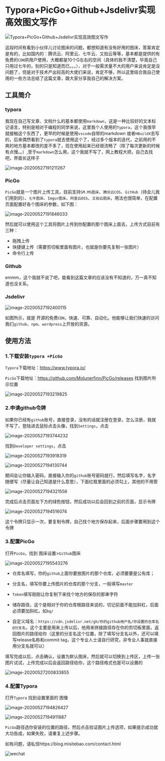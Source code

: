 # Typora+PicGo+Github+Jsdelivr实现高效图文写作

![Typora+PicGo+Github+Jsdelivr实现高效图文写作](https://cdn.jsdelivr.net/gh/misitebao/CDN@master/cover/003.png)

这段时间有看到小伙伴儿讨论图床的问题，都想知道有没有好用的图床，答案肯定是有的，比如国内的：腾讯云、阿里云、七牛云、又拍云等等，基本都是提供的有免费的`CDN`供用户使用，大概都是10个G左右的空间（具体的我不清楚，毕竟自己只用过七牛的，别的只是知道而已。。。），对于一般需求量不大的用户来说肯定是没问题了，但是对于技术产出较高的大佬们来说，肯定不够，所以这里结合我自己使用的一些方法总结了这篇文章，跟大家分享我自己的解决方案。

## 工具简介

### typora

我现在自己写文章、文档什么的基本都使用`markdown`，这是一种比较好的文本标记语言，特别是相对于编程的同学来说，这里我个人使用的`Typora`，这个我很早就接触这个东西了，更早的时候是使用`vscode`自带的markdown 或者`HBuildX`去写的，后来偶然看到了`typora`就去使用这个了，经过多个版本的迭代，之前用的不爽的地方基本都改的差不多了，现在使用起来已经很流畅了（除了每次更新的时候有点慢。。）,至于`markdown`怎么用，这个我就不写了，网上教程大把，自己去找吧，界面长这样子

![image-20200527191211267](https://cdn.jsdelivr.net/gh/misitebao/CDN@master/md/20200527191214.png)

### PicGo

`PicGo`就是一个图片上传工具，目前支持`SM.MS图床`、`腾讯云COS`、`GitHub`（待会儿我们用到的）、`七牛图床`、`Imgur图床`、`阿里云OSS`、`又拍云图床`，用法也很简单，在配置页面配置好各个图床的参数，如下图：

![image-20200527191846033](https://cdn.jsdelivr.net/gh/misitebao/CDN@master/md/20200527191847.png)

然后就可以使用这个工具将图片上传到你配置的那个图床上面去，上传方式目前有三种：

- 拖拽上传
- 快捷键上传（需要剪切板里面有图片，也就是你要先复制一张图片）
- 命令行上传

### Github

emmm，这个我就不说了吧，能看到这篇文章的应该没有不知道的，万一真不知道也没关系。

### Jsdelivr

![image-20200527192400115](https://cdn.jsdelivr.net/gh/misitebao/CDN@master/md/20200527192402.png)

如图所示，就是 开源的免费`CDN`，快速、可靠、自动化。他能够让我们快速的访问我们`github`、`npm`、`wordpress`上开放的资源。

## 使用方法

### 1.下载安装`typora +PicGo`

`Typora`下载地址：https://www.typora.io/  

`PicGo`下载地址：https://github.com/Molunerfinn/PicGo/releases 找到图片所示位置

![image-20200527193219825](https://cdn.jsdelivr.net/gh/misitebao/CDN@master/md/20200527204036.png)

### 2.申请github令牌

如果你已经有`github`账号，直接登录，没有的话就注册在登录，怎么注册，我就不写了，登陆进去鼠标点击头像，找到`Settings`，点击

![image-20200527193744232](https://cdn.jsdelivr.net/gh/misitebao/CDN@master/md/20200527204021.png)

找到`Developer settings`，点击

![image-20200527193918319](https://cdn.jsdelivr.net/gh/misitebao/CDN@master/md/20200527193920.png)

![image-20200527194130744](https://cdn.jsdelivr.net/gh/misitebao/CDN@master/md/20200527194131.png)

期间会让你输入密码，直接输入你的`github`账号密码就行，然后填写名字，名字随便写（尽量让自己知道是什么意思），下面红框里面的必须勾上，其他的不用管

![image-20200527194321556](https://cdn.jsdelivr.net/gh/misitebao/CDN@master/md/20200527194407.png)

完成后点击页面左下方的绿色按钮，然后成功以后会回到之前的页面，显示令牌

![image-20200527194516074](https://cdn.jsdelivr.net/gh/misitebao/CDN@master/md/20200527194517.png)

这个令牌只显示一次，要复制令牌，自己找个地方保存起来，后面步骤要用到这个令牌

### 3.配置PicGo

打开`PicGo`，找到 图床设置>`Github`图床

![image-20200527195543276](https://cdn.jsdelivr.net/gh/misitebao/CDN@master/md/20200527195544.png)

- 仓库名填写，你的`github`上面你要放图片的那个仓库，必须要要是公有库；

- 分支名，填写你要上传图片的仓库的那个分支，一般填写`master`

- `Token`填写刚刚让你复制下来找个地方的保存的那串字符

- 储存路径，这个是相对于你的仓库根路径来说的，切记前面不能加斜杠，后面必须要加斜杠。如`bg/`
- 自定义域名：`https://cdn.jsdelivr.net/gh/你的github用户名/你设置的仓库名@分支名`，这个主要是用来上传以后，他用来拼接路径存在你的剪切板里面，返回图片的路径给你（这里的分支名这个位置，除了填写分支名以外，还可以填写release名称和commit tag，这个专业人士请自行研究，非专业人事就直接用分支名就可以）

填写完成以后，点击确认，设置为默认图床，然后就可以切换到上传区，上传一张图片试试，上传完成以后会返回路径给你，这个路径格式也是可以设置的

![image-20200527200833855](https://cdn.jsdelivr.net/gh/misitebao/CDN@master/md/20200527200835.png)

### 4.配置Typora

打开`Typora` 找到设置里面的 图像

![image-20200527194826427](https://cdn.jsdelivr.net/gh/misitebao/CDN@master/md/20200527194827.png)

![image-20200527194911887](https://cdn.jsdelivr.net/gh/misitebao/CDN@master/md/20200527194912.png)

`PicGo`路径选你安装的位置的路径，然后点击验证图片上传选项，如果提示成功就大功告成，如果失败，请重复上述步骤。

如有问题，请私信https://blog.misitebao.com/contact.html

![wechat](https://cdn.jsdelivr.net/gh/misitebao/CDN@master/wechat_misitebao.jpg)





